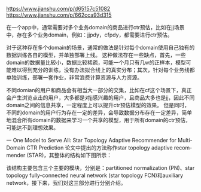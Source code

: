 https://www.jianshu.com/p/d65157c51082
https://www.jianshu.com/p/662cca93d315

在一个app中，通常需要对多个业务domain的商品进行ctr预估，比如在jj场景中，存在多个业务domain，例如：jjpdy，cfpdy，都需要进行ctr预估。

对于这种存在多个domain的场景，通常的做法是针对每个domain使用自己独有的数据训练各自的模型，并单独部署上线。
这种做法存在一些缺点，首先，一些domain的数据量比较小，数据比较稀疏，可能一个月只有几w的正样本，模型可能难以得到充分的训练，没有办法拟合线上的真实分布；其次，针对每个业务线都单独训练，部署一套作业，非常浪费计算资源与人力资源。

不同domian的用户和商品会有相当大一部分的交集，比如在cf这个场景下，真正会产生浏览点击的用户，大多都是对jj感兴趣的用户，且商品大多也是jj，因此不同domain之间的信息共享，一定程度上可以提升ctr预估模型的效果。
但是同时，不同的domain的用户行为存在一定的差异，会导致数据分布存在一定差异，简单地混合所有domain的数据来学习一个共享的模型，用于所有domain的ctr预估，可能达不到理想效果。

一 One Model to Serve All: Star Topology Adaptive Recommender for Multi-Domain CTR Prediction
论文中提出的方法称作star topology adaptive recom- mender (STAR)，其整体的结构如下图所示：

该结构主要包含三个主要的模块，分别是：partitioned normalization (PN)、star topology fully-connected neural network (star topology FCN)和auxiliary network，接下来，我们对这三部分进行分别介绍。


